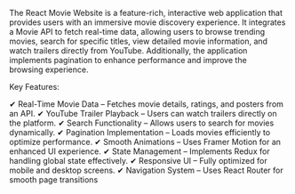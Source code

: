 The React Movie Website is a feature-rich, interactive web application that provides users with an immersive movie discovery experience. It integrates a Movie API to fetch real-time data, allowing users to browse trending movies, search for specific titles, view detailed movie information, and watch trailers directly from YouTube. Additionally, the application implements pagination to enhance performance and improve the browsing experience.



Key Features:

✔ Real-Time Movie Data – Fetches movie details, ratings, and posters from an API.
✔ YouTube Trailer Playback – Users can watch trailers directly on the platform.
✔ Search Functionality – Allows users to search for movies dynamically.
✔ Pagination Implementation – Loads movies efficiently to optimize performance.
✔ Smooth Animations – Uses Framer Motion for an enhanced UI experience.
✔ State Management – Implements Redux for handling global state effectively.
✔ Responsive UI – Fully optimized for mobile and desktop screens.
✔ Navigation System – Uses React Router for smooth page transitions